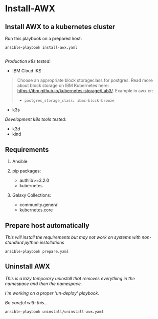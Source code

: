 # Install-AWX

## Install AWX to a kubernetes cluster

Run this playbook on a prepared host:

`ansible-playbook install-awx.yaml`
##


_Production k8s tested_:
- IBM Cloud IKS
> Choose an appropriate block storageclass for postgres.  Read more about block storage on IBM Kubernetes here: https://ibm.github.io/kubernetes-storage/Lab3/.  Example in awx cr:
> - `postgres_storage_class: ibmc-block-bronze`
- k3s

_Development k8s tools tested_:
- k3d
- kind

## Requirements
1. Ansible
2. pip packages: 
    - authlib>=3.2.0
    - kubernetes
    
3. Galaxy Collections:
    - community.general 
    - kubernetes.core

## Prepare host automatically
_This will install the requirements but may not work on systems with non-standard python installations_

`ansible-playbook prepare.yaml`

## Uninstall AWX

*This is a lazy temporary uninstall that removes everything in the namespace and then the namespace.*

*I'm working on a proper 'un-deploy' playbook.*

*Be careful with this...*

`ansible-playbook uninstall/uninstall-awx.yaml`
